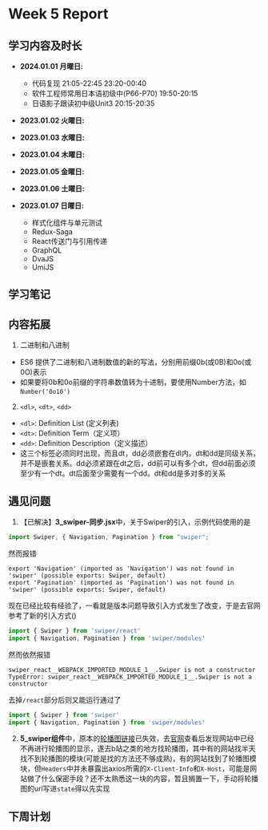 # Week 5 Report

## 学习内容及时长

* **2024.01.01 月曜日:** 
  * 代码复现 21:05-22:45 23:20-00:40
  * 软件工程师常用日本语初级中(P66-P70) 19:50-20:15
  * 日语影子跟读初中级Unit3 20:15-20:35

* **2023.01.02 火曜日:** 

* **2023.01.03 水曜日:** 

* **2023.01.04 木曜日:** 

* **2023.01.05 金曜日:** 

* **2023.01.06 土曜日:** 

* **2023.01.07 日曜日:** 

  * 样式化组件与单元测试 
  * Redux-Saga 
  * React传送门与引用传递 
  * GraphQL 
  * DvaJS 
  * UmiJS 

## 学习笔记




## 内容拓展
1. 二进制和八进制
* ES6 提供了二进制和八进制数值的新的写法，分别用前缀0b(或0B)和0o(或0O)表示
* 如果要将0b和0o前缀的字符串数值转为十进制，要使用Number方法，如`Number('0o10')`

2. `<dl>`, `<dt>`, `<dd>`
* `<dl>`: Definition List (定义列表)
* `<dt>`: Definition Term（定义项）
* `<dd>`: Definition Description（定义描述）
* 这三个标签必须同时出现，而且dt，dd必须嵌套在dl内。dt和dd是同级关系，并不是嵌套关系。dd必须紧跟在dt之后，dd前可以有多个dt，但dd前面必须至少有一个dt。dt后面至少需要有一个dd。dt和dd是多对多的关系



## 遇见问题
1. 【已解决】**3_swiper-同步.jsx**中，关于Swiper的引入，示例代码使用的是
```JavaScript
import Swiper, { Navigation, Pagination } from "swiper";
```
然而报错
```
export 'Navigation' (imported as 'Navigation') was not found in 'swiper' (possible exports: Swiper, default)
export 'Pagination' (imported as 'Pagination') was not found in 'swiper' (possible exports: Swiper, default)
```
现在已经比较有经验了，一看就是版本问题导致引入方式发生了改变，于是去官网参考了新的引入方式()
```JavaScript
import { Swiper } from 'swiper/react'
import { Navigation, Pagination } from 'swiper/modules'
```
然而依然报错
```
swiper_react__WEBPACK_IMPORTED_MODULE_1__.Swiper is not a constructor
TypeError: swiper_react__WEBPACK_IMPORTED_MODULE_1__.Swiper is not a constructor
```
去掉`/react`部分后则又能运行通过了
```JavaScript
import { Swiper } from 'swiper'
import { Navigation, Pagination } from 'swiper/modules'
```

2. **5_swiper组件**中，原本的[轮播图链接](https://m.maizuo.com/gateway?type=2&cityId=442000&k=5402781)已失效，去[官网](https://m.maizuo.com/)查看后发现网站中已经不再进行轮播图的显示，遂去b站之类的地方找轮播图，其中有的网站找半天找不到轮播图的模块(可能是找的方法还不够成熟)，有的网站找到了轮播图模块，但`Headers`中并未暴露出axios所需的`X-Client-Info`和`X-Host`，可能是网站做了什么保密手段？还不太熟悉这一块的内容，暂且搁置一下，手动将轮播图的url写进`state`得以先实现

## 下周计划


